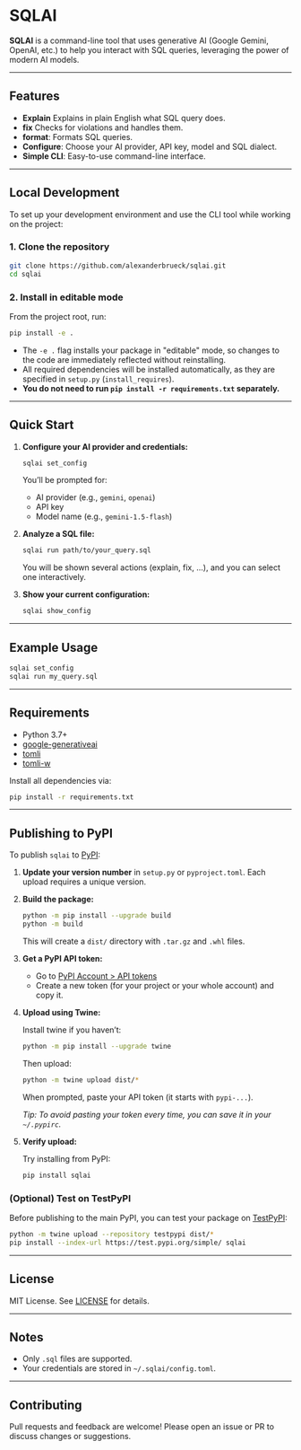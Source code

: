 # SQLAI

**SQLAI** is a command-line tool that uses generative AI (Google Gemini, OpenAI, etc.) to help you interact with SQL queries, leveraging the power of modern AI models.

---

## Features

- **Explain** Explains in plain English what SQL query does.
- **fix** Checks for violations and handles them.
- **format**: Formats SQL queries.
- **Configure**: Choose your AI provider, API key, model and SQL dialect.
- **Simple CLI**: Easy-to-use command-line interface.

---

## Local Development

To set up your development environment and use the CLI tool while working on the project:

### 1. Clone the repository

```bash
git clone https://github.com/alexanderbrueck/sqlai.git
cd sqlai
```

### 2. Install in editable mode

From the project root, run:

```bash
pip install -e .
```

- The `-e .` flag installs your package in "editable" mode, so changes to the code are immediately reflected without reinstalling.
- All required dependencies will be installed automatically, as they are specified in `setup.py` (`install_requires`).  
- **You do not need to run `pip install -r requirements.txt` separately.**

---

## Quick Start

1. **Configure your AI provider and credentials:**

   ```bash
   sqlai set_config
   ```

   You’ll be prompted for:
   - AI provider (e.g., `gemini`, `openai`)
   - API key
   - Model name (e.g., `gemini-1.5-flash`)

2. **Analyze a SQL file:**

   ```bash
   sqlai run path/to/your_query.sql
   ```

   You will be shown several actions (explain, fix, ...), and you can select one interactively.

3. **Show your current configuration:**

   ```bash
   sqlai show_config
   ```

---

## Example Usage

```bash
sqlai set_config
sqlai run my_query.sql
```

---

## Requirements

- Python 3.7+
- [google-generativeai](https://pypi.org/project/google-generativeai/)
- [tomli](https://pypi.org/project/tomli/)
- [tomli-w](https://pypi.org/project/tomli-w/)

Install all dependencies via:

```bash
pip install -r requirements.txt
```

---

## Publishing to PyPI

To publish `sqlai` to [PyPI](https://pypi.org/):

1. **Update your version number** in `setup.py` or `pyproject.toml`. Each upload requires a unique version.
2. **Build the package:**

   ```bash
   python -m pip install --upgrade build
   python -m build
   ```

   This will create a `dist/` directory with `.tar.gz` and `.whl` files.

3. **Get a PyPI API token:**
   - Go to [PyPI Account > API tokens](https://pypi.org/manage/account/#api-tokens)
   - Create a new token (for your project or your whole account) and copy it.

4. **Upload using Twine:**

   Install twine if you haven’t:

   ```bash
   python -m pip install --upgrade twine
   ```

   Then upload:

   ```bash
   python -m twine upload dist/*
   ```

   When prompted, paste your API token (it starts with `pypi-...`).

   *Tip: To avoid pasting your token every time, you can save it in your `~/.pypirc`.*

5. **Verify upload:**

   Try installing from PyPI:

   ```bash
   pip install sqlai
   ```

### (Optional) Test on TestPyPI

Before publishing to the main PyPI, you can test your package on [TestPyPI](https://test.pypi.org/):

```bash
python -m twine upload --repository testpypi dist/*
pip install --index-url https://test.pypi.org/simple/ sqlai
```

---

## License

MIT License. See [LICENSE](LICENSE) for details.

---

## Notes

- Only `.sql` files are supported.
- Your credentials are stored in `~/.sqlai/config.toml`.

---

## Contributing

Pull requests and feedback are welcome! Please open an issue or PR to discuss changes or suggestions.